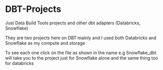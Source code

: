 # DBT-Projects
Just Data Build Tools projects and other dbt adapters (Databricks, Snowflake)

They are two projects here on DBT mainly and I used both Databricks and Snowflake as my compute and storage

To see each one click on the file as shown in the name e.g Snowflake_dbt will take you to the project just for Snowflake alone and the same thing too for databricks
